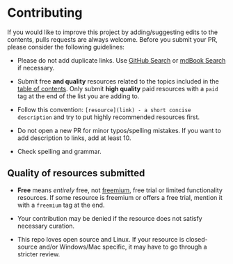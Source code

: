 # Contributing

If you would like to improve this project by adding/suggesting edits to the contents, pulls requests are always welcome. Before you submit your PR, please consider the following guidelines:

- Please do not add duplicate links. Use [GitHub Search](https://github.com/rsapkf/42/search?q=something&unscoped_q=something) or [mdBook Search](https://links.rsapkf.xyz/?search=something) if necessary.

- Submit free **and quality** resources related to the topics included in the [table of contents](README.md#contents). Only submit **high quality** paid resources with a `paid` tag at the end of the list you are adding to.

- Follow this convention: `[resource](link) - a short concise description` and try to put highly recommended resources first.

- Do not open a new PR for minor typos/spelling mistakes. If you want to add description to links, add at least 10.

- Check spelling and grammar.

## Quality of resources submitted

- **Free** means _entirely_ free, not [freemium](https://en.wikipedia.org/wiki/Freemium), free trial or limited functionality resources. If some resource is freemium or offers a free trial, mention it with a `freemium` tag at the end.

- Your contribution may be denied if the resource does not satisfy necessary curation.

- This repo loves open source and Linux. If your resource is closed-source and/or Windows/Mac specific, it may have to go through a stricter review.
